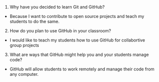 1. Why have you decided to learn Git and GitHub?
  - Because I want to contribute to open source projects and teach my students to do the same.
2. How do you plan to use GitHub in your classroom?
  - I would like to teach my students how to use GitHub for collabortive group projects
3. What are ways that GitHub might help you and your students manage code?
  - GitHub will allow students to work remotely and manage their code from any computer.
